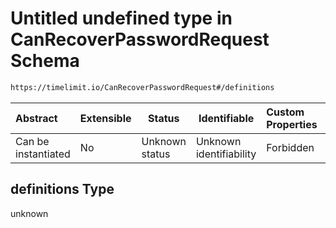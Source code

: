 # Untitled undefined type in CanRecoverPasswordRequest Schema

```txt
https://timelimit.io/CanRecoverPasswordRequest#/definitions
```




| Abstract            | Extensible | Status         | Identifiable            | Custom Properties | Additional Properties | Access Restrictions | Defined In                                                                                              |
| :------------------ | ---------- | -------------- | ----------------------- | :---------------- | --------------------- | ------------------- | ------------------------------------------------------------------------------------------------------- |
| Can be instantiated | No         | Unknown status | Unknown identifiability | Forbidden         | Allowed               | none                | [CanRecoverPasswordRequest.schema.json\*](CanRecoverPasswordRequest.schema.json "open original schema") |

## definitions Type

unknown
